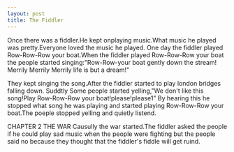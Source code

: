 ```yaml
---
layout: post
title: The Fiddler
---
```


Once there was a fiddler.He kept onplaying music.What music he played was pretty.Everyone loved the music he played.
One day the fiddler played Row-Row-Row your boat.When the fiddler played Row-Row-Row your boat the people started 
singing:"Row-Row-your boat gently down the stream! Merrily Merrily Merrily life is but a dream!"

They kept singing the song.After the fiddler started to play london bridges falling down.
Suddtly Some people started yelling,"We don't like this song!Play Row-Row-Row your boat!please!please1"
By hearing this he stopped what song he was playing and started playing Row-Row-Row your boat.The poeple stopped yelling and quietly
listend.

CHAPTER 2 
THE WAR
Causully the war started.The fiddler asked the people if he could play sad music when the people were fighting but
the people said no because they thought that the fiddler's fiddle will get ruind.